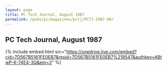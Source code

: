 ```yaml
---
layout: page
title: PC Tech Journal, August 1987
permalink: /pubs/pc/magazines/pctj/PCTJ-1987-08/
---
```


PC Tech Journal, August 1987
----------------------------

{% include embed.html src="https://onedrive.live.com/embed?cid=7D567B5161FE0EB7&resid=7D567B5161FE0EB7%219547&authkey=ABtwP-6-74E4-3Q&em=2" %}
